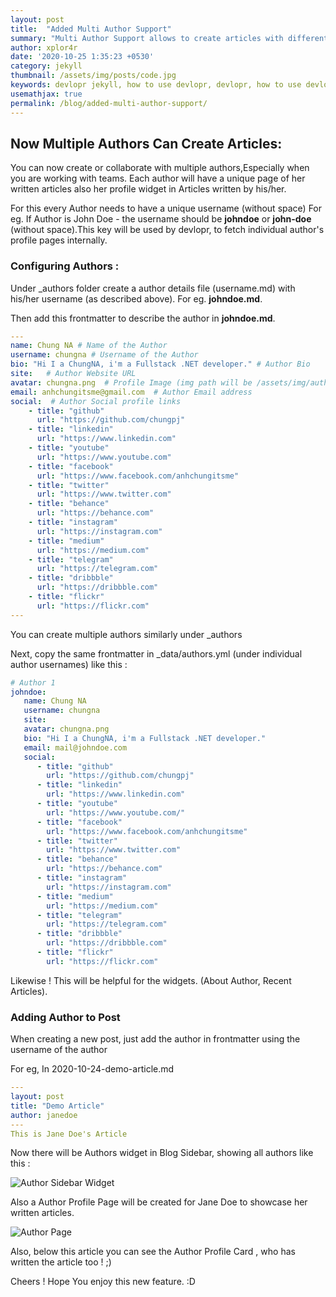 ```yaml
---
layout: post
title:  "Added Multi Author Support"
summary: "Multi Author Support allows to create articles with different Authors"
author: xplor4r
date: '2020-10-25 1:35:23 +0530'
category: jekyll
thumbnail: /assets/img/posts/code.jpg
keywords: devlopr jekyll, how to use devlopr, devlopr, how to use devlopr-jekyll, devlopr-jekyll tutorial,best jekyll themes, multi author
usemathjax: true
permalink: /blog/added-multi-author-support/
---
```


## Now Multiple Authors Can Create Articles:

You can now create or collaborate with multiple authors,Especially when you are working with teams. Each author will have a unique page of her written articles also her profile widget in Articles written by his/her.

For this every Author needs to have a unique username (without space) For eg. If Author is John Doe - the username should be **johndoe** or **john-doe** (without space).This key will be used by devlopr, to fetch individual author's profile pages internally.

### Configuring Authors :

Under _authors folder create a author details file (username.md) with his/her username (as described above). For eg. **johndoe.md**.

Then add this frontmatter to describe the author in **johndoe.md**.
```yml
---
name: Chung NA # Name of the Author
username: chungna # Username of the Author
bio: "Hi I a ChungNA, i'm a Fullstack .NET developer." # Author Bio
site:   # Author Website URL
avatar: chungna.png  # Profile Image (img path will be /assets/img/authors/johndoe.png)
email: anhchungitsme@gmail.com  # Author Email address
social:  # Author Social profile links
    - title: "github"
      url: "https://github.com/chungpj"
    - title: "linkedin"
      url: "https://www.linkedin.com"
    - title: "youtube"
      url: "https://www.youtube.com"
    - title: "facebook"
      url: "https://www.facebook.com/anhchungitsme"
    - title: "twitter"
      url: "https://www.twitter.com"
    - title: "behance"
      url: "https://behance.com"
    - title: "instagram"
      url: "https://instagram.com"
    - title: "medium"
      url: "https://medium.com"
    - title: "telegram"
      url: "https://telegram.com"
    - title: "dribbble"
      url: "https://dribbble.com"
    - title: "flickr"
      url: "https://flickr.com"
---
```
You can create multiple authors similarly under _authors

Next, copy the same frontmatter in _data/authors.yml (under individual author usernames) like this :

```yml
# Author 1
johndoe:
   name: Chung NA
   username: chungna
   site: 
   avatar: chungna.png
   bio: "Hi I a ChungNA, i'm a Fullstack .NET developer."
   email: mail@johndoe.com
   social:
      - title: "github"
        url: "https://github.com/chungpj"
      - title: "linkedin"
        url: "https://www.linkedin.com"
      - title: "youtube"
        url: "https://www.youtube.com/"
      - title: "facebook"
        url: "https://www.facebook.com/anhchungitsme"
      - title: "twitter"
        url: "https://www.twitter.com"
      - title: "behance"
        url: "https://behance.com"
      - title: "instagram"
        url: "https://instagram.com"
      - title: "medium"
        url: "https://medium.com"
      - title: "telegram"
        url: "https://telegram.com"
      - title: "dribbble"
        url: "https://dribbble.com"
      - title: "flickr"
        url: "https://flickr.com"

```

Likewise ! This will be helpful for the widgets. (About Author, Recent Articles).

### Adding Author to Post

When creating a new post, just add the author in frontmatter using the username of the author

For eg, In 2020-10-24-demo-article.md
```yml
---
layout: post
title: "Demo Article"
author: janedoe
---
This is Jane Doe's Article
```

Now there will be Authors widget in Blog Sidebar, showing all authors like this :

![Author Sidebar Widget](https://res.cloudinary.com/sujaykundu/image/upload/c_scale,fl_progressive,w_400/v1603700133/3_tiuar0.png)

Also a Author Profile Page will be created for Jane Doe to showcase her written articles.

![Author Page](https://res.cloudinary.com/sujaykundu/image/upload/c_scale,fl_progressive,w_400/v1603643237/1_ee3yke.png)

Also, below this article you can see the Author Profile Card , who has written the article too ! ;)

Cheers ! Hope You enjoy this new feature. :D


